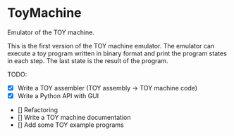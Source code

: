 # ToyMachine
Emulator of the TOY machine.

This is the first version of the TOY machine emulator.
The emulator can execute a toy program written in binary format
and print the program states in each step.
The last state is the result of the program.

TODO:
- [x] Write a TOY assembler (TOY assembly -> TOY machine code)
- [x] Write a Python API with GUI
- [] Refactoring
- [] Write a TOY machine documentation
- [] Add some TOY example programs